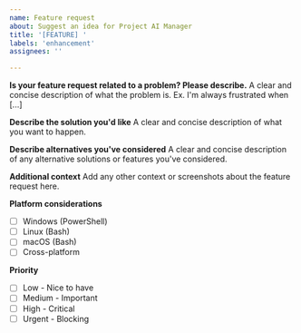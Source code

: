 ```yaml
---
name: Feature request
about: Suggest an idea for Project AI Manager
title: '[FEATURE] '
labels: 'enhancement'
assignees: ''

---
```


**Is your feature request related to a problem? Please describe.**
A clear and concise description of what the problem is. Ex. I'm always frustrated when [...]

**Describe the solution you'd like**
A clear and concise description of what you want to happen.

**Describe alternatives you've considered**
A clear and concise description of any alternative solutions or features you've considered.

**Additional context**
Add any other context or screenshots about the feature request here.

**Platform considerations**
- [ ] Windows (PowerShell)
- [ ] Linux (Bash)
- [ ] macOS (Bash)
- [ ] Cross-platform

**Priority**
- [ ] Low - Nice to have
- [ ] Medium - Important
- [ ] High - Critical
- [ ] Urgent - Blocking
